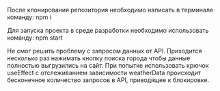 После клонирования репозитория необходимо написать в терминале команду: npm i

Для запуска проекта в среде разработки необходимо использовать команду: npm start

Не смог решить проблему с запросом данных от API. Приходится несколько раз нажимать кнопку поиска города чтобы данные полностью выгрузились на сайт.
При попытке использовать крючок useEffect с отслеживанием зависимости weatherData происходит бесконечное количество запросов в API, приводящее к блокировке.
